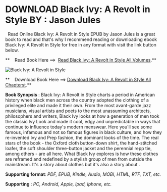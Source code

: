  **DOWNLOAD Black Ivy: A Revolt in Style BY : Jason Jules**
==========================================================

  Read Online Black Ivy: A Revolt in Style EPUB by Jason Jules is a great book to read and that's why I recommend reading or downloading ebook Black Ivy: A Revolt in Style for free in any format with visit the link button below.

**    Read Book Here ==>  [Read Black Ivy: A Revolt in Style All Volumes](https://goodreadbook.site/?book=1909526827).**

![Black Ivy: A Revolt in Style](https://i.gr-assets.com/images/S/compressed.photo.goodreads.com/books/1634673439l/59415292.jpg)

**    Download Book Here ==> [Download Black Ivy: A Revolt in Style All Chapterst](https://goodreadbook.site/?book=1909526827).**

**Book Synopsis** : Black Ivy: A Revolt in Style charts a period in American history when black men across the country adopted the clothing of a privileged elite and made it their own. From the most avant-garde jazz musicians, visual artists and poets to the most unassuming architects, philosophers and writers, Black Ivy looks at how a generation of men took the classic Ivy Look and made it cool, edgy and unpredictable in ways that continue to influence today's modern menswear. Here you'll see some famous, infamous and not so famous figures in black culture, and how they re-invented Ivy and Prep fashion, the dominant looks of the time. The real stars of the book - the Oxford cloth button-down shirt, the hand-stitched loafer, the soft shoulder three-button jacket and the perennial repp tie, among others - are all here. What Black Ivy explores is how these clothes are reframed and redefined by a stylish group of men from outside the mainstream. It's a story about clothes but it's also a story about .

**Supporting format**: _PDF, EPUB, Kindle, Audio, MOBI, HTML, RTF, TXT, etc._

**Supporting** : _PC, Android, Apple, Ipad, Iphone, etc._